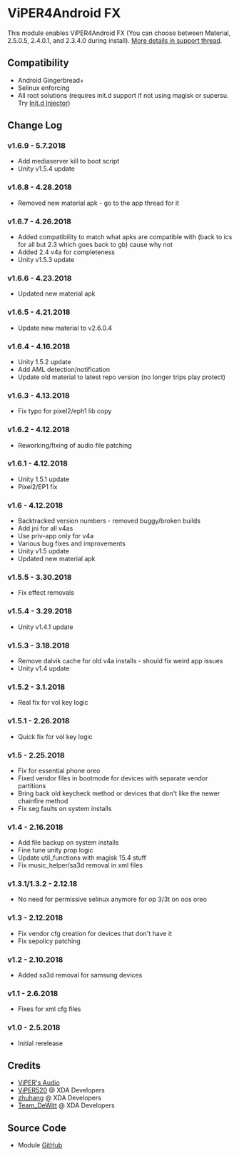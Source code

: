 # ViPER4Android FX
This module enables ViPER4Android FX (You can choose between Material, 2.5.0.5, 2.4.0.1, and 2.3.4.0 during install). [More details in support thread](https://forum.xda-developers.com/apps/magisk/module-viper4android-fx-2-5-0-5-t3577058).

## Compatibility
* Android Gingerbread+
* Selinux enforcing
* All root solutions (requires init.d support if not using magisk or supersu. Try [Init.d Injector](https://forum.xda-developers.com/android/software-hacking/mod-universal-init-d-injector-wip-t3692105))

## Change Log
### v1.6.9 - 5.7.2018
* Add mediaserver kill to boot script
* Unity v1.5.4 update

### v1.6.8 - 4.28.2018
* Removed new material apk - go to the app thread for it

### v1.6.7 - 4.26.2018
* Added compatibility to match what apks are compatible with (back to ics for all but 2.3 which goes back to gb) cause why not
* Added 2.4 v4a for completeness
* Unity v1.5.3 update

### v1.6.6 - 4.23.2018
* Updated new material apk

### v1.6.5 - 4.21.2018
* Update new material to v2.6.0.4

### v1.6.4 - 4.16.2018
* Unity 1.5.2 update
* Add AML detection/notification
* Update old material to latest repo version (no longer trips play protect)

### v1.6.3 - 4.13.2018
* Fix typo for pixel2/eph1 lib copy

### v1.6.2 - 4.12.2018
* Reworking/fixing of audio file patching

### v1.6.1 - 4.12.2018
* Unity 1.5.1 update
* Pixel2/EP1 fix

### v1.6 - 4.12.2018
* Backtracked version numbers - removed buggy/broken builds
* Add jni for all v4as
* Use priv-app only for v4a
* Various bug fixes and improvements
* Unity v1.5 update
* Updated new material apk

### v1.5.5 - 3.30.2018
* Fix effect removals

### v1.5.4 - 3.29.2018
* Unity v1.4.1 update

### v1.5.3 - 3.18.2018
* Remove dalvik cache for old v4a installs - should fix weird app issues
* Unity v1.4 update

### v1.5.2 - 3.1.2018
* Real fix for vol key logic

### v1.5.1 - 2.26.2018
* Quick fix for vol key logic

### v1.5 - 2.25.2018
* Fix for essential phone oreo
* Fixed vendor files in bootmode for devices with separate vendor partitions
* Bring back old keycheck method or devices that don't like the newer chainfire method
* Fix seg faults on system installs

### v1.4 - 2.16.2018
* Add file backup on system installs
* Fine tune unity prop logic
* Update util_functions with magisk 15.4 stuff
* Fix music_helper/sa3d removal in xml files

### v1.3.1/1.3.2 - 2.12.18
* No need for permissive selinux anymore for op 3/3t on oos oreo

### v1.3 - 2.12.2018
* Fix vendor cfg creation for devices that don't have it
* Fix sepolicy patching

### v1.2 - 2.10.2018
* Added sa3d removal for samsung devices

### v1.1 - 2.6.2018
* Fixes for xml cfg files

### v1.0 - 2.5.2018
* Initial rerelease

## Credits
* [ViPER's Audio](http://vipersaudio.com/blog/)
* [ViPER520](http://vipersaudio.com/blog/) @ XDA Developers
* [zhuhang](https://forum.xda-developers.com/showthread.php?t=2191223) @ XDA Developers
* [Team_DeWitt](https://forum.xda-developers.com/android/apps-games/app-viper4android-fx-2-6-0-0-t3774651) @ XDA Developers

## Source Code
* Module [GitHub](https://github.com/therealahrion/ViPER4Android-FX)
